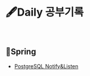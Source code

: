 # 🖋Daily 공부기록
<br>

## 📒Spring
- [PostgreSQL Notify&Listen](https://github.com/DuHyeon2/DailyStudy/blob/main/Spring/PostgreSQLNotifyListen.md) <br>
